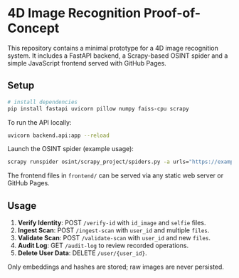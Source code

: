 # 4D Image Recognition Proof-of-Concept

This repository contains a minimal prototype for a 4D image recognition system.
It includes a FastAPI backend, a Scrapy-based OSINT spider and a simple
JavaScript frontend served with GitHub Pages.

## Setup

```bash
# install dependencies
pip install fastapi uvicorn pillow numpy faiss-cpu scrapy
```

To run the API locally:

```bash
uvicorn backend.api:app --reload
```

Launch the OSINT spider (example usage):

```bash
scrapy runspider osint/scrapy_project/spiders.py -a urls="https://example.com"
```

The frontend files in `frontend/` can be served via any static web server or
GitHub Pages.

## Usage

1. **Verify Identity**: POST `/verify-id` with `id_image` and `selfie` files.
2. **Ingest Scan**: POST `/ingest-scan` with `user_id` and multiple `files`.
3. **Validate Scan**: POST `/validate-scan` with `user_id` and new `files`.
4. **Audit Log**: GET `/audit-log` to review recorded operations.
5. **Delete User Data**: DELETE `/user/{user_id}`.

Only embeddings and hashes are stored; raw images are never persisted.
